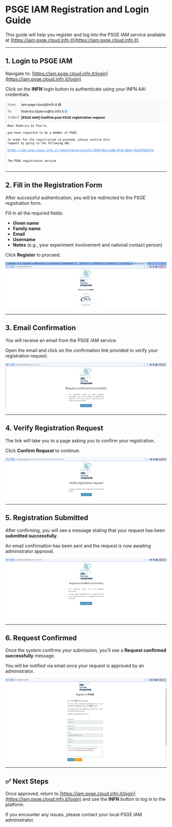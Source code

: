 # PSGE IAM Registration and Login Guide

This guide will help you register and log into the PSGE IAM service available at [https://iam.psge.cloud.infn.it](https://iam.psge.cloud.infn.it).

---

## 1. Login to PSGE IAM

Navigate to: [https://iam.psge.cloud.infn.it/login](https://iam.psge.cloud.infn.it/login)

Click on the **INFN** login button to authenticate using your INFN AAI credentials.

![Step 1 – Login](./content/Screenshot4.png)

---

## 2. Fill in the Registration Form

After successful authentication, you will be redirected to the PSGE registration form. 

Fill in all the required fields:
- **Given name**
- **Family name**
- **Email**
- **Username**
- **Notes** (e.g., your experiment involvement and national contact person)

Click **Register** to proceed.

![Step 2 – Registration Form](./content/Screenshot1.png)

---

## 3. Email Confirmation

You will receive an email from the PSGE IAM service. 

Open the email and click on the confirmation link provided to verify your registration request.

![Step 3 – Email Confirmation](./content/Screenshot6.png)

---

## 4. Verify Registration Request

The link will take you to a page asking you to confirm your registration.

Click **Confirm Request** to continue.

![Step 4 – Confirm Request](./content/Screenshot5.png)

---

## 5. Registration Submitted

After confirming, you will see a message stating that your request has been **submitted successfully**.

An email confirmation has been sent and the request is now awaiting administrator approval.

![Step 5 – Request Submitted](./content/Screenshot3.png)

---

## 6. Request Confirmed

Once the system confirms your submission, you’ll see a **Request confirmed successfully** message.

You will be notified via email once your request is approved by an administrator.

![Step 6 – Request Confirmed](./content/Screenshot2.png)

---

## ✅ Next Steps

Once approved, return to [https://iam.psge.cloud.infn.it/login](https://iam.psge.cloud.infn.it/login) and use the **INFN** button to log in to the platform.

If you encounter any issues, please contact your local PSGE IAM administrator.
